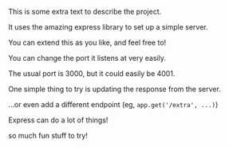 This is some extra text to describe the project.




It uses the amazing express library to set up a simple server.


You can extend this as you like, and feel free to!

You can change the port it listens at very easily.




The usual port is 3000, but it could easily be 4001.


One simple thing to try is updating the response from the server.

...or even add a different endpoint (eg, `app.get('/extra', ...)`)




Express can do a lot of things!


so much fun stuff to try!
